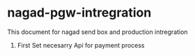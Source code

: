 # nagad-pgw-intregration
This document for nagad send box and production intregration
1. First Set necesarry Api for payment process 
